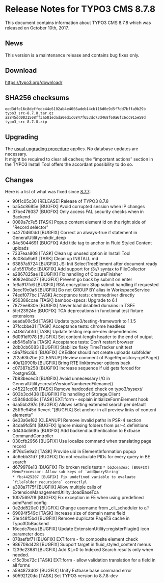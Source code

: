 Release Notes for TYPO3 CMS 8.7.8
=================================

This document contains information about TYPO3 CMS 8.7.8 which was
released on October 10th, 2017.

News
----

This version is a maintenance release and contains bug fixes only.

Download
--------

<https://typo3.org/download/>

SHA256 checksums
----------------

    eed3dfe16c8deffedc44e6102ab4e4066adeb14cb116d0e9d5f7dd7bffa9b29b  typo3_src-8.7.8.tar.gz
    a2845dd0031508ff3a581edada0ed1c6847f653dc73d468f60a6fc6cc915e59d  typo3_src-8.7.8.zip

Upgrading
---------

The [usual upgrading procedure](https://docs.typo3.org/typo3cms/InstallationGuide/) applies.
No database updates are necessary.\
It might be required to clear all caches; the “important actions”
section in the TYPO3 Install Tool offers the accordant possibility to do
so.

Changes
-------

Here is a list of what was fixed since
[8.7.7](TYPO3_CMS_8.7.7 "wikilink"):

 * 90f1c05c30 [RELEASE] Release of TYPO3 8.7.8
 * ba54c8685e [BUGFIX] Avoid corrupted session when IP changes
 * 37be476037 [BUGFIX] Only access FAL security checks when in Backend
 * 0089a7c7e5 [TASK] Popup content element id on the right side of "Record selector"
 * b4270460dd [BUGFIX] Correct an always-true if statement in GeneralUtility::mkdir_deep
 * 84e5044691 [BUGFIX] Add title tag to anchor in Fluid Styled Content uploads
 * 7337eaa808 [TASK] Clean up unused option in Install Tool
 * 8c08da9a6f [TASK] Clean up INSTALL.md
 * 63857a5724 [BUGFIX] JS: Init SelectTreeElement after document.ready
 * a1b5517b6c [BUGFIX] Add support for t3:// syntax to FileCollector
 * a2867825ae [BUGFIX] Fix handling of ClosureFinisher
 * 9082e0bd27 [BUGFIX] Prevent go back by submit on enter
 * fe6a917fc6 [BUGFIX] RSA encryption: Stop submit handling if requested
 * 3ecc19c0a5 [BUGFIX] Do not GROUP BY alias in WorkspaceService
 * 74edf077bc [TASK] Acceptance tests: chromedriver directly
 * 950386ccae [TASK] bamboo-specs: Upgrade to 6.1
 * 7872ee830e [BUGFIX] Never load disabled domains in TSFE
 * 5fcf23924e [BUGFIX] TCA deprecations in functional test fixture extensions
 * aeada00c5d [TASK] Update typo3/testing-framework to 1.1.5
 * 37fccbbe31 [TASK] Acceptance tests: chrome headless
 * a4f8d7ab1d [TASK] Update testing require-dev dependencies
 * 6d091df978 [BUGFIX] Set content-length header to the end of output
 * eb545a1b1a [TASK] Acceptance tests: Don't restart browser
 * 2db0cb6083 [BUGFIX] Stabilize flaky TimeTracker unit test
 * c9a7f9cd64 [BUGFIX] CKEditor should not create uploads subfolder
 * 2f2a63b2be [CLEANUP] Review comment of PageRepository::getPage()
 * 40a12090fb [BUGFIX] Bring RTE linkbrowser options back
 * c07387b258 [BUGFIX] Increase sequence if uid gets forced for PostgreSQL
 * 7b83becec3 [BUGFIX] Avoid unnecessary I/O in GeneralUtility::createVersionNumberedFilename()
 * c45221cc08 [TASK] Remove hardcoded check on typo3/sysext/
 * 603b3cd438 [BUGFIX] Fix handling of Storage.Client
 * c5848dd06c [TASK] EXT:form - explain initializeFormElement hook
 * 6aa5bb297c [BUGFIX] Allows setting extended search per default
 * 25ff9e945d Revert "[BUGFIX] Set anchor in all preview links of content elements"
 * 6e33a6e182 [CLEANUP] Remove invalid paths in PSR-4 section
 * 84da9fd5f4 [BUGFIX] Ignore missing folders from psr-4 definitions
 * 0d434d568b [BUGFIX] Add backend authentication to Extbase CommandController
 * 030cfb2956 [BUGFIX] Use localize command when translating page record
 * 8f76c5e9a2 [TASK] Provide uid in ElementInformation popup
 * 4c6ebb31d7 [BUGFIX] Do not recalculate PIDs for every query in BE search
 * d679976e13 [BUGFIX] Fix broken redis tests
`` * bb2cea3eac [BUGFIX] MenuProcessor: Allow sub keys of `addQueryString` ``\
`` * fbc4425207 [BUGFIX] Fix undefined variable to evaluate `fileFolder_recursions` correctly ``\
 * a398a7175f [BUGFIX] Allow multiple calls of ExtensionManagementUtility::loadBaseTca
 * 10075697f8 [BUGFIX] Fix exception in FE when using predefined admPanel config
 * 0e2dd520e0 [BUGFIX] Change username from _cli_scheduler to _cli_
 * 69094f549c [TASK] Increase size of domain name field
 * 51e448f5bd [BUGFIX] Remove duplicate PageTS cache in Typo3DbBackend
 * 16ccdc7bea [BUGFIX] Update ExtensionUtility::registerPlugin() icon parameter docs
 * 078aefbf71 [BUGFIX] EXT:form - fix composite element check
 * 986708d428 [BUGFIX] Support target in fluid_styled_content menus
 * f239e23681 [BUGFIX] Add &L=0 to Indexed Search results only when needed.
 * c15c3be72c [TASK] EXT:form - allow validation translation for a field in all forms
 * a594873402 [BUGFIX] Unify Extbase base command error
 * 50592120da [TASK] Set TYPO3 version to 8.7.8-dev